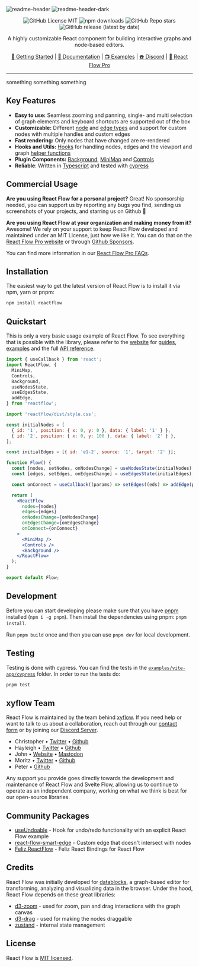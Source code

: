 ![readme-header](https://user-images.githubusercontent.com/2857535/279691008-efd8f0d2-d235-4f19-b136-6e81e5ba974d.svg#gh-light-mode-only)
![readme-header-dark](https://user-images.githubusercontent.com/2857535/279691021-f1cbf9e6-ea4d-43e8-935d-dd4c4983c0d9.svg#gh-dark-mode-only)

<div align="center">

![GitHub License MIT](https://img.shields.io/github/license/wbkd/react-flow?color=%23ff0072)
![npm downloads](https://img.shields.io/npm/dt/reactflow?color=%23FF0072&label=downloads)
![GitHub Repo stars](https://img.shields.io/github/stars/wbkd/react-flow?color=%23FF0072)
![GitHub release (latest by date)](https://img.shields.io/github/v/release/wbkd/react-flow?color=%23FF0072)

A highly customizable React component for building interactive graphs and node-based editors.

[🚀 Getting Started](https://reactflow.dev/learn) | [📖 Documentation](https://reactflow.dev/api-reference/react-flow) | [📺 Examples](https://reactflow.dev/examples/overview) | [☎️ Discord](https://discord.gg/RVmnytFmGW) | [💎 React Flow Pro](https://pro.reactflow.dev)

</div>

---

something something something

## Key Features

- **Easy to use:** Seamless zooming and panning, single- and multi selection of graph elements and keyboard shortcuts are supported out of the box
- **Customizable:** Different [node](https://reactflow.dev/examples) and [edge types](https://reactflow.dev/examples/edges/edge-types) and support for custom nodes with multiple handles and custom edges
- **Fast rendering:** Only nodes that have changed are re-rendered 
- **Hooks and Utils:** [Hooks](https://reactflow.dev/api-reference/hooks) for handling nodes, edges and the viewport and graph [helper functions](https://reactflow.dev/api-reference/utils)
- **Plugin Components:** [Background](https://reactflow.dev/api-reference/components/background), [MiniMap](https://reactflow.dev/api-reference/components/minimap) and [Controls](https://reactflow.dev/api-reference/components/controls)
- **Reliable**: Written in [Typescript](https://www.typescriptlang.org/) and tested with [cypress](https://www.cypress.io/)

## Commercial Usage

**Are you using React Flow for a personal project?** Great! No sponsorship needed, you can support us by reporting any bugs you find, sending us screenshots of your projects, and starring us on Github 🌟

**Are you using React Flow at your organization and making money from it?** Awesome! We rely on your support to keep React Flow developed and maintained under an MIT License, just how we like it. You can do that on the [React Flow Pro website](https://pro.reactflow.dev) or through [Github Sponsors](https://github.com/sponsors/wbkd).

You can find more information in our [React Flow Pro FAQs](https://pro.reactflow.dev/info).

## Installation

The easiest way to get the latest version of React Flow is to install it via npm, yarn or pnpm:

```bash
npm install reactflow
```

## Quickstart

This is only a very basic usage example of React Flow. To see everything that is possible with the library, please refer to the [website](https://reactflow.dev) for [guides](https://reactflow.dev/learn/customization/custom-nodes), [examples](https://reactflow.dev/examples/overview) and the full [API reference](https://reactflow.dev/api-reference/react-flow).

```jsx
import { useCallback } from 'react';
import ReactFlow, {
  MiniMap,
  Controls,
  Background,
  useNodesState,
  useEdgesState,
  addEdge,
} from 'reactflow';

import 'reactflow/dist/style.css';

const initialNodes = [
  { id: '1', position: { x: 0, y: 0 }, data: { label: '1' } },
  { id: '2', position: { x: 0, y: 100 }, data: { label: '2' } },
];

const initialEdges = [{ id: 'e1-2', source: '1', target: '2' }];

function Flow() {
  const [nodes, setNodes, onNodesChange] = useNodesState(initialNodes);
  const [edges, setEdges, onEdgesChange] = useEdgesState(initialEdges);

  const onConnect = useCallback((params) => setEdges((eds) => addEdge(params, eds)), [setEdges]);

  return (
    <ReactFlow
      nodes={nodes}
      edges={edges}
      onNodesChange={onNodesChange}
      onEdgesChange={onEdgesChange}
      onConnect={onConnect}
    >
      <MiniMap />
      <Controls />
      <Background />
    </ReactFlow>
  );
}

export default Flow;
```

## Development

Before you can start developing please make sure that you have [pnpm](https://pnpm.io/) installed (`npm i -g pnpm`). Then install the dependencies using pnpm: `pnpm install`.

Run `pnpm build` once and then you can use `pnpm dev` for local development.

## Testing

Testing is done with cypress. You can find the tests in the [`examples/vite-app/cypress`](/examples/vite-app/cypress/) folder. In order to run the tests do:

```sh
pnpm test
```

## xyflow Team

React Flow is maintained by the team behind [xyflow](https://xyflow.com). If you need help or want to talk to us about a collaboration, reach out through our [contact form](https://xyflow.com/contact) or by joining our [Discord Server](https://discord.gg/Bqt6xrs).

- Christopher • [Twitter](https://twitter.com/chrtze) • [Github](https://github.com/chrtze)
- Hayleigh • [Twitter](https://twitter.com/hayleighdotdev) • [Github](https://github.com/hayleigh-dot-dev)
- John • [Website](https://johnrobbdesign.com/) • [Mastodon](https://mastodon.social/@johnrobbjr)
- Moritz • [Twitter](https://twitter.com/moklick) • [Github](https://github.com/moklick)
- Peter • [Github](https://github.com/peterkogo)

Any support you provide goes directly towards the development and maintenance of React Flow and Svelte Flow, allowing us to continue to operate as an independent company, working on what we think is best for our open-source libraries.

## Community Packages

- [useUndoable](https://github.com/xplato/useUndoable) - Hook for undo/redo functionality with an explicit React Flow example
- [react-flow-smart-edge](https://github.com/tisoap/react-flow-smart-edge) - Custom edge that doesn't intersect with nodes
- [Feliz.ReactFlow](https://github.com/tforkmann/Feliz.ReactFlow) - Feliz React Bindings for React Flow

## Credits

React Flow was initially developed for [datablocks](https://datablocks.pro), a graph-based editor for transforming, analyzing and visualizing data in the browser. Under the hood, React Flow depends on these great libraries:

- [d3-zoom](https://github.com/d3/d3-zoom) - used for zoom, pan and drag interactions with the graph canvas
- [d3-drag](https://github.com/d3/d3-drag) - used for making the nodes draggable
- [zustand](https://github.com/pmndrs/zustand) - internal state management

## License

React Flow is [MIT licensed](../../LICENSE).

